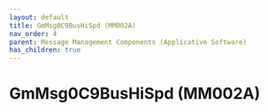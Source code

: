 ```yaml
---
layout: default
title: GmMsg0C9BusHiSpd (MM002A)
nav_order: 4
parent: Message Management Components (Applicative Software)
has_children: true
---
```

# GmMsg0C9BusHiSpd (MM002A)

